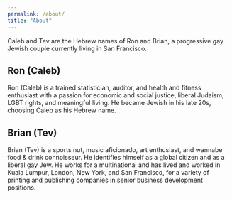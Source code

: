 ```yaml
---
permalink: /about/
title: "About"
---
```


Caleb and Tev are the Hebrew names of Ron and Brian, a progressive gay Jewish couple currently living in San Francisco.


## Ron (Caleb)

Ron (Caleb) is a trained statistician, auditor, and health and fitness enthusiast with a passion for economic and social justice, liberal Judaism, LGBT rights, and meaningful living. He became Jewish in his late 20s, choosing Caleb as his Hebrew name.


## Brian (Tev)

Brian (Tev) is a sports nut, music aficionado, art enthusiast, and wannabe food & drink connoisseur.  He identifies himself as a global citizen and as a liberal gay Jew. He works for a multinational and has lived and worked in Kuala Lumpur, London, New York, and San Francisco, for a variety of printing and publishing companies in senior business development positions.

